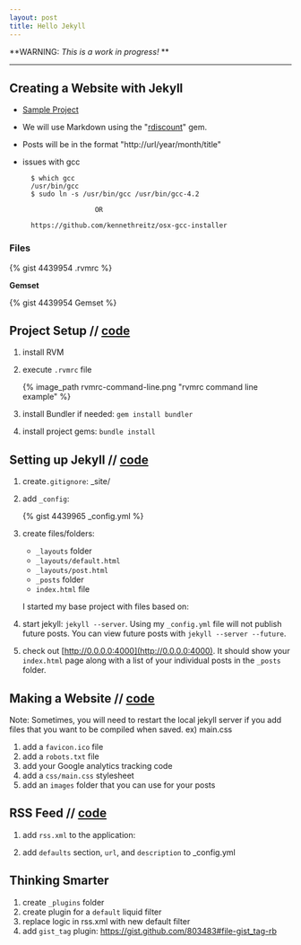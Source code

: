 ```yaml
---
layout: post
title: Hello Jekyll
---
```


**WARNING: *This is a work in progress!* **

---

## Creating a Website with Jekyll

* [Sample Project](https://github.com/CoffeeAndCode/jonknapp.com)
* We will use Markdown using the "[rdiscount](https://github.com/rtomayko/rdiscount)" gem.
* Posts will be in the format "http://url/year/month/title"
* issues with gcc

        $ which gcc
        /usr/bin/gcc
        $ sudo ln -s /usr/bin/gcc /usr/bin/gcc-4.2

                        OR

        https://github.com/kennethreitz/osx-gcc-installer


### Files

{% gist 4439954 .rvmrc %}


**Gemset**

{% gist 4439954 Gemset %}

## Project Setup // [code](https://github.com/CoffeeAndCode/jonknapp.com/commit/8a10319ae58dce3bfd13828d97bb1ea2e82cd0f8)

1. install RVM

2. execute `.rvmrc` file

    {% image_path rvmrc-command-line.png "rvmrc command line example" %}

3. install Bundler if needed: `gem install bundler`

4. install project gems: `bundle install`


## Setting up Jekyll // [code](https://github.com/CoffeeAndCode/jonknapp.com/commit/4f45e9d54e1bf87d6f3c121c8a45bc53e8389b5b)

1. create`.gitignore`:
        _site/

2. add `_config`:

    {% gist 4439965 _config.yml %}

3. create files/folders:
    * `_layouts` folder
    * `_layouts/default.html`
    * `_layouts/post.html`
    * `_posts` folder
    * `index.html` file

    I started my base project with files based on:

4. start jekyll: `jekyll --server`. Using my `_config.yml` file will not publish
future posts. You can view future posts with `jekyll --server --future`.

5. check out [http://0.0.0.0:4000](http://0.0.0.0:4000). It should show your `index.html` page along with a list of your individual posts in the `_posts` folder.


## Making a Website // [code](https://github.com/CoffeeAndCode/jonknapp.com/commit/94d48eb143166c316ca04aa7aaea8215a2156510)

Note: Sometimes, you will need to restart the local jekyll server if you
add files that you want to be compiled when saved.  ex) main.css

1. add a `favicon.ico` file
2. add a `robots.txt` file
3. add your Google analytics tracking code
4. add a `css/main.css` stylesheet
5. add an `images` folder that you can use for your posts


## RSS Feed // [code](https://github.com/CoffeeAndCode/jonknapp.com/commit/2eff67bfdf7454b944cdbc60a3f7859474d24e3d)

1. add `rss.xml` to the application:

2. add `defaults` section, `url`, and `description` to _config.yml


## Thinking Smarter

1. create `_plugins` folder
2. create plugin for a `default` liquid filter
3. replace logic in rss.xml with new default filter
4. add `gist_tag` plugin: https://gist.github.com/803483#file-gist_tag-rb
